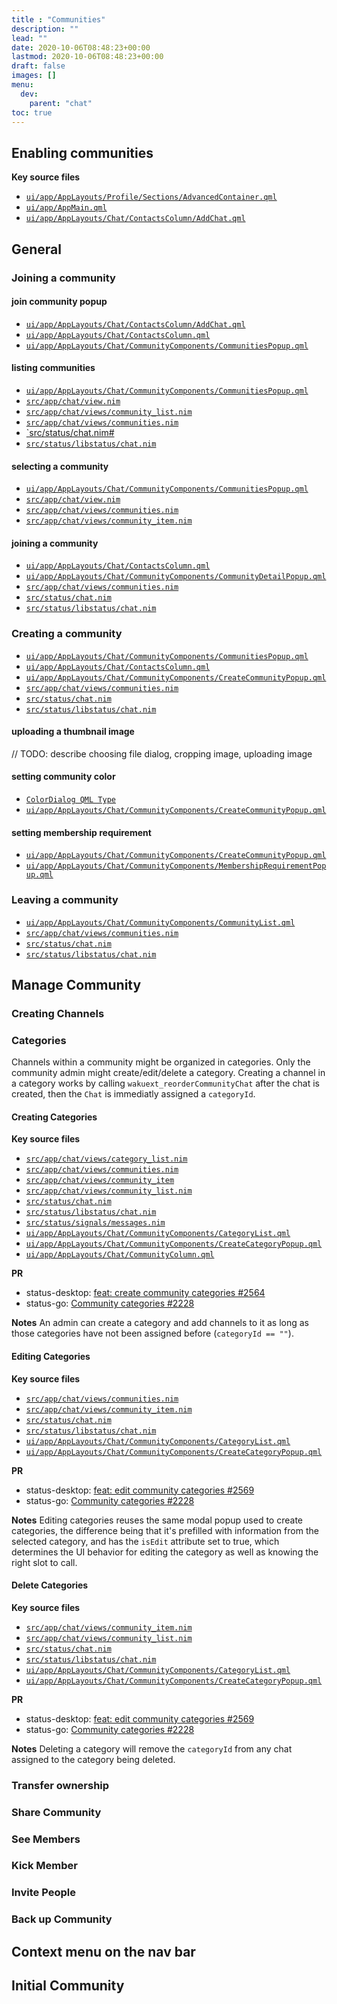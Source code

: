 ```yaml
---
title : "Communities"
description: ""
lead: ""
date: 2020-10-06T08:48:23+00:00
lastmod: 2020-10-06T08:48:23+00:00
draft: false
images: []
menu:
  dev:
    parent: "chat"
toc: true
---
```


## Enabling communities

**Key source files**
- [`ui/app/AppLayouts/Profile/Sections/AdvancedContainer.qml`](https://github.com/status-im/status-desktop/blob/358091a8eb19f36c9843b42d61473e35ea87d05b/ui/app/AppLayouts/Profile/Sections/AdvancedContainer.qml#L101)
- [`ui/app/AppMain.qml`](https://github.com/status-im/status-desktop/blob/358091a8eb19f36c9843b42d61473e35ea87d05b/ui/app/AppMain.qml#L398)
- [`ui/app/AppLayouts/Chat/ContactsColumn/AddChat.qml`](https://github.com/status-im/status-desktop/blob/358091a8eb19f36c9843b42d61473e35ea87d05b/ui/app/AppLayouts/Chat/ContactsColumn/AddChat.qml#L55)

## General

### Joining a community

#### join community popup
- [`ui/app/AppLayouts/Chat/ContactsColumn/AddChat.qml`](https://github.com/status-im/status-desktop/blob/358091a8eb19f36c9843b42d61473e35ea87d05b/ui/app/AppLayouts/Chat/ContactsColumn/AddChat.qml#L55)
- [`ui/app/AppLayouts/Chat/ContactsColumn.qml`](https://github.com/status-im/status-desktop/blob/358091a8eb19f36c9843b42d61473e35ea87d05b/ui/app/AppLayouts/Chat/ContactsColumn.qml#L58)
- [`ui/app/AppLayouts/Chat/CommunityComponents/CommunitiesPopup.qml`](https://github.com/status-im/status-desktop/blob/358091a8eb19f36c9843b42d61473e35ea87d05b/ui/app/AppLayouts/Chat/CommunityComponents/CommunitiesPopup.qml#L10)

#### listing communities
- [`ui/app/AppLayouts/Chat/CommunityComponents/CommunitiesPopup.qml`](https://github.com/status-im/status-desktop/blob/358091a8eb19f36c9843b42d61473e35ea87d05b/ui/app/AppLayouts/Chat/CommunityComponents/CommunitiesPopup.qml#L138)
- [`src/app/chat/view.nim`](https://github.com/status-im/status-desktop/blob/358091a8eb19f36c9843b42d61473e35ea87d05b/src/app/chat/view.nim#L166)
- [`src/app/chat/views/community_list.nim`](https://github.com/status-im/status-desktop/blob/358091a8eb19f36c9843b42d61473e35ea87d05b/src/app/chat/views/community_list.nim#L40)
- [`src/app/chat/views/communities.nim`](https://github.com/status-im/status-desktop/blob/358091a8eb19f36c9843b42d61473e35ea87d05b/src/app/chat/views/communities.nim#L109)
- [`src/status/chat.nim#](https://github.com/status-im/status-desktop/blob/358091a8eb19f36c9843b42d61473e35ea87d05b/src/status/chat.nim#L441)
- [`src/status/libstatus/chat.nim`](https://github.com/status-im/status-desktop/blob/358091a8eb19f36c9843b42d61473e35ea87d05b/src/status/libstatus/chat.nim#L272)

#### selecting a community
- [`ui/app/AppLayouts/Chat/CommunityComponents/CommunitiesPopup.qml`](https://github.com/status-im/status-desktop/blob/358091a8eb19f36c9843b42d61473e35ea87d05b/ui/app/AppLayouts/Chat/CommunityComponents/CommunitiesPopup.qml#L212)
- [`src/app/chat/view.nim`](https://github.com/status-im/status-desktop/blob/358091a8eb19f36c9843b42d61473e35ea87d05b/src/app/chat/view.nim#L166)
- [`src/app/chat/views/communities.nim`](https://github.com/status-im/status-desktop/blob/358091a8eb19f36c9843b42d61473e35ea87d05b/src/app/chat/views/communities.nim#L146)
- [`src/app/chat/views/community_item.nim`](https://github.com/status-im/status-desktop/blob/358091a8eb19f36c9843b42d61473e35ea87d05b/src/app/chat/views/community_item.nim#L40)

#### joining a community
- [`ui/app/AppLayouts/Chat/ContactsColumn.qml`](https://github.com/status-im/status-desktop/blob/358091a8eb19f36c9843b42d61473e35ea87d05b/ui/app/AppLayouts/Chat/ContactsColumn.qml#L85)
- [`ui/app/AppLayouts/Chat/CommunityComponents/CommunityDetailPopup.qml`](https://github.com/status-im/status-desktop/blob/358091a8eb19f36c9843b42d61473e35ea87d05b/ui/app/AppLayouts/Chat/CommunityComponents/CommunityDetailPopup.qml#L243)
- [`src/app/chat/views/communities.nim`](https://github.com/status-im/status-desktop/blob/af2ec66e0c7912baad871aea34efcc493e02de27/src/app/chat/views/communities.nim#L381)
- [`src/status/chat.nim`](https://github.com/status-im/status-desktop/blob/af2ec66e0c7912baad871aea34efcc493e02de27/src/status/chat.nim#L524)
- [`src/status/libstatus/chat.nim`](https://github.com/status-im/status-desktop/blob/af2ec66e0c7912baad871aea34efcc493e02de27/src/status/libstatus/chat.nim#L434)

### Creating a community
- [`ui/app/AppLayouts/Chat/CommunityComponents/CommunitiesPopup.qml`](https://github.com/status-im/status-desktop/blob/358091a8eb19f36c9843b42d61473e35ea87d05b/ui/app/AppLayouts/Chat/CommunityComponents/CommunitiesPopup.qml#L230)
- [`ui/app/AppLayouts/Chat/ContactsColumn.qml`](https://github.com/status-im/status-desktop/blob/358091a8eb19f36c9843b42d61473e35ea87d05b/ui/app/AppLayouts/Chat/ContactsColumn.qml#L67)
- [`ui/app/AppLayouts/Chat/CommunityComponents/CreateCommunityPopup.qml`](https://github.com/status-im/status-desktop/blob/358091a8eb19f36c9843b42d61473e35ea87d05b/ui/app/AppLayouts/Chat/CommunityComponents/CreateCommunityPopup.qml#L438)
- [`src/app/chat/views/communities.nim`](https://github.com/status-im/status-desktop/blob/af2ec66e0c7912baad871aea34efcc493e02de27/src/app/chat/views/communities.nim#L214)
- [`src/status/chat.nim`](https://github.com/status-im/status-desktop/blob/af2ec66e0c7912baad871aea34efcc493e02de27/src/status/chat.nim#L472)
- [`src/status/libstatus/chat.nim`](https://github.com/status-im/status-desktop/blob/af2ec66e0c7912baad871aea34efcc493e02de27/src/status/libstatus/chat.nim#L292)

#### uploading a thumbnail image

// TODO: describe choosing file dialog, cropping image, uploading image

#### setting community color
- [`ColorDialog QML Type`](https://doc.qt.io/qt-5/qml-qtquick-dialogs-colordialog.html)
- [`ui/app/AppLayouts/Chat/CommunityComponents/CreateCommunityPopup.qml`](https://github.com/status-im/status-desktop/blob/358091a8eb19f36c9843b42d61473e35ea87d05b/ui/app/AppLayouts/Chat/CommunityComponents/CreateCommunityPopup.qml#L323)

#### setting membership requirement
- [`ui/app/AppLayouts/Chat/CommunityComponents/CreateCommunityPopup.qml`](https://github.com/status-im/status-desktop/blob/358091a8eb19f36c9843b42d61473e35ea87d05b/ui/app/AppLayouts/Chat/CommunityComponents/CreateCommunityPopup.qml#L350)
- [`ui/app/AppLayouts/Chat/CommunityComponents/MembershipRequirementPopup.qml`](https://github.com/status-im/status-desktop/blob/358091a8eb19f36c9843b42d61473e35ea87d05b/ui/app/AppLayouts/Chat/CommunityComponents/MembershipRequirementPopup.qml#L9)

### Leaving a community
- [`ui/app/AppLayouts/Chat/CommunityComponents/CommunityList.qml`](https://github.com/status-im/status-desktop/blob/358091a8eb19f36c9843b42d61473e35ea87d05b/ui/app/AppLayouts/Chat/CommunityComponents/CommunityList.qml#L68)
- [`src/app/chat/views/communities.nim`](https://github.com/status-im/status-desktop/blob/af2ec66e0c7912baad871aea34efcc493e02de27/src/app/chat/views/communities.nim#L318)
- [`src/status/chat.nim`](https://github.com/status-im/status-desktop/blob/af2ec66e0c7912baad871aea34efcc493e02de27/src/status/chat.nim#L503)
- [`src/status/libstatus/chat.nim`](https://github.com/status-im/status-desktop/blob/af2ec66e0c7912baad871aea34efcc493e02de27/src/status/libstatus/chat.nim#L416)

## Manage Community

### Creating Channels

### Categories
Channels within a community might be organized in categories. Only the community admin might create/edit/delete a category. Creating a channel in a category works by calling `wakuext_reorderCommunityChat` after the chat is created, then the `Chat` is immediatly assigned a `categoryId`.
#### Creating Categories

**Key source files**
- [`src/app/chat/views/category_list.nim`](https://github.com/status-im/status-desktop/blob/3f56db35bac7cc3b0f3769ef1afbd5060b10d03f/src/app/chat/views/category_list.nim#L58-L62)
- [`src/app/chat/views/communities.nim`](https://github.com/status-im/status-desktop/blob/3f56db35bac7cc3b0f3769ef1afbd5060b10d03f/src/app/chat/views/communities.nim#L247-L256)
- [`src/app/chat/views/community_item`](https://github.com/status-im/status-desktop/blob/489e5f42b6de5dca706eb690bd65d5c19ee1dfd8/src/app/chat/views/community_item.nim#L156-L159)
- [`src/app/chat/views/community_list.nim`](https://github.com/status-im/status-desktop/blob/489e5f42b6de5dca706eb690bd65d5c19ee1dfd8/src/app/chat/views/community_list.nim#L132-L134)
- [`src/status/chat.nim`](https://github.com/status-im/status-desktop/blob/489e5f42b6de5dca706eb690bd65d5c19ee1dfd8/src/status/chat.nim#L472-L473)
- [`src/status/libstatus/chat.nim`](https://github.com/status-im/status-desktop/blob/489e5f42b6de5dca706eb690bd65d5c19ee1dfd8/src/status/libstatus/chat.nim#L317-L331)
- [`src/status/signals/messages.nim`](https://github.com/status-im/status-desktop/blob/489e5f42b6de5dca706eb690bd65d5c19ee1dfd8/src/status/signals/messages.nim#L200-L215)
- [`ui/app/AppLayouts/Chat/CommunityComponents/CategoryList.qml`](https://github.com/status-im/status-desktop/blob/3f56db35bac7cc3b0f3769ef1afbd5060b10d03f/ui/app/AppLayouts/Chat/CommunityComponents/CategoryList.qml)
- [`ui/app/AppLayouts/Chat/CommunityComponents/CreateCategoryPopup.qml`](https://github.com/status-im/status-desktop/blob/e5b42b3fb568b955fb05fbf34673aec0eb5adda8/ui/app/AppLayouts/Chat/CommunityComponents/CreateCategoryPopup.qml)
- [`ui/app/AppLayouts/Chat/CommunityColumn.qml`](https://github.com/status-im/status-desktop/blob/489e5f42b6de5dca706eb690bd65d5c19ee1dfd8/ui/app/AppLayouts/Chat/CommunityColumn.qml)

**PR**
- status-desktop: [feat: create community categories #2564](https://github.com/status-im/status-desktop/pull/2564)
- status-go: [Community categories #2228](https://github.com/status-im/status-go/pull/2228)

**Notes**
An admin can create a category and add channels to it as long as those categories have not been assigned before (`categoryId == ""`). 

#### Editing Categories

**Key source files**
- [`src/app/chat/views/communities.nim`](https://github.com/status-im/status-desktop/blob/aea1321b0e9684e67ed4552182544e80c5e70709/src/app/chat/views/communities.nim#L259-L266)
- [`src/app/chat/views/community_item.nim`](https://github.com/status-im/status-desktop/blob/aea1321b0e9684e67ed4552182544e80c5e70709/src/app/chat/views/community_item.nim#L182-L187)
- [`src/status/chat.nim`](https://github.com/status-im/status-desktop/blob/aea1321b0e9684e67ed4552182544e80c5e70709/src/status/chat.nim#L475-L476)
- [`src/status/libstatus/chat.nim`](https://github.com/status-im/status-desktop/blob/aea1321b0e9684e67ed4552182544e80c5e70709/src/status/libstatus/chat.nim#L334-L343)
- [`ui/app/AppLayouts/Chat/CommunityComponents/CategoryList.qml`](https://github.com/status-im/status-desktop/blob/3f56db35bac7cc3b0f3769ef1afbd5060b10d03f/ui/app/AppLayouts/Chat/CommunityComponents/CategoryList.qml)
- [`ui/app/AppLayouts/Chat/CommunityComponents/CreateCategoryPopup.qml`](https://github.com/status-im/status-desktop/blob/e5b42b3fb568b955fb05fbf34673aec0eb5adda8/ui/app/AppLayouts/Chat/CommunityComponents/CreateCategoryPopup.qml)

**PR**
- status-desktop: [feat: edit community categories #2569](https://github.com/status-im/status-desktop/pull/2569)
- status-go: [Community categories #2228](https://github.com/status-im/status-go/pull/2228)

**Notes**
Editing categories reuses the same modal popup used to create categories, the difference being that it's prefilled with information from the selected category, and has the `isEdit` attribute set to true, which determines the UI behavior for editing the category as well as knowing the right slot to call.

#### Delete Categories

**Key source files**
- [`src/app/chat/views/community_item.nim`](https://github.com/status-im/status-desktop/blob/489e5f42b6de5dca706eb690bd65d5c19ee1dfd8/src/app/chat/views/community_item.nim#L161-L166)
- [`src/app/chat/views/community_list.nim`](https://github.com/status-im/status-desktop/blob/489e5f42b6de5dca706eb690bd65d5c19ee1dfd8/src/app/chat/views/community_list.nim#L148-L154)
- [`src/status/chat.nim`](https://github.com/status-im/status-desktop/blob/489e5f42b6de5dca706eb690bd65d5c19ee1dfd8/src/status/chat.nim#L475-L476)
- [`src/status/libstatus/chat.nim`](https://github.com/status-im/status-desktop/blob/489e5f42b6de5dca706eb690bd65d5c19ee1dfd8/src/status/libstatus/chat.nim#L344-L351)
- [`ui/app/AppLayouts/Chat/CommunityComponents/CategoryList.qml`](https://github.com/status-im/status-desktop/blob/3f56db35bac7cc3b0f3769ef1afbd5060b10d03f/ui/app/AppLayouts/Chat/CommunityComponents/CategoryList.qml)
- [`ui/app/AppLayouts/Chat/CommunityComponents/CreateCategoryPopup.qml`](https://github.com/status-im/status-desktop/blob/e5b42b3fb568b955fb05fbf34673aec0eb5adda8/ui/app/AppLayouts/Chat/CommunityComponents/CreateCategoryPopup.qml)

**PR**
- status-desktop: [feat: edit community categories #2569](https://github.com/status-im/status-desktop/pull/2569)
- status-go: [Community categories #2228](https://github.com/status-im/status-go/pull/2228)

**Notes**
Deleting a category will remove the `categoryId` from any chat assigned to the category being deleted. 


### Transfer ownership

### Share Community

### See Members

### Kick Member

### Invite People

### Back up Community

## Context menu on the nav bar

## Initial Community
